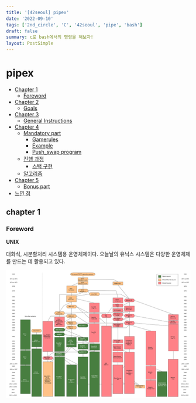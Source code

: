 ```yaml
---
title: '[42seoul] pipex'
date: '2022-09-10'
tags: ['2nd_circle', 'C', '42seoul', 'pipe', 'bash']
draft: false
summary: c로 bash에서의 명령을 해보자!
layout: PostSimple
---
```


# pipex

- [Chapter 1](#chapter-1)
  - [Foreword](#foreword)
- [Chapter 2](#chapter-2)
  - [Goals](#goals)
- [Chapter 3](#chapter-3)
  - [General Instructions](#general-instructions)
- [Chapter 4](#chapter-4)
  - [Mandatory part](#mandatory-part)
    - [Gamerules](#game-rules)
    - [Example](#example)
    - [Push_swap program](#push_swap-program)
  - [진행 과정](#진행-과정)
    - [스택 구현](#스택-구현)
  - [알고리즘](#알고리즘)
- [Chapter 5](#chapter-5)
  - [Bonus part](#bonus-part)
- [느낀 점](#느낀-점)

## chapter 1

### Foreword

**UNIX**

대화식, 시분할처리 시스템용 운영체제이다. 오늘날의 유닉스 시스템은 다양한 운영체제를 만드는 데 활용되고 있다.

![Alt text](https://github.com/chanwoong1/chanwoong1.github.io/blob/main/public/static/images/blog_posts/pipex/unix01.svg?raw=true)
